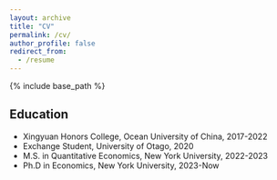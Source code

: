 ```yaml
---
layout: archive
title: "CV"
permalink: /cv/
author_profile: false
redirect_from:
  - /resume
---
```


{% include base_path %}

Education
------
* Xingyuan Honors College, Ocean University of China, 2017-2022
* Exchange Student, University of Otago, 2020
* M.S. in Quantitative Economics, New York University, 2022-2023
* Ph.D in Economics, New York University, 2023-Now
